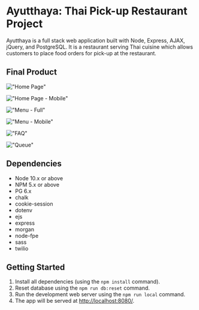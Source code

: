 # Ayutthaya: Thai Pick-up Restaurant Project

Ayutthaya is a full stack web application built with Node, Express, AJAX, jQuery, and PostgreSQL. It is a restaurant serving Thai cuisine which allows customers to place food orders for pick-up at the restaurant.

## Final Product

!["Home Page"](https://github.com/ngsv/food-ordering/blob/master/docs/home.png?raw=true)

!["Home Page - Mobile"](https://github.com/ngsv/food-ordering/blob/master/docs/home-mobile.png?raw=true)

!["Menu - Full"](https://github.com/ngsv/food-ordering/blob/master/docs/menu-full.png?raw=true)

!["Menu - Mobile"](https://github.com/ngsv/food-ordering/blob/master/docs/menu-mobile.png?raw=true)

!["FAQ"](https://github.com/ngsv/food-ordering/blob/master/docs/faq.png?raw=true)

!["Queue"](https://github.com/ngsv/food-ordering/blob/master/docs/queue.png?raw=true)

## Dependencies

- Node 10.x or above
- NPM 5.x or above
- PG 6.x
- chalk
- cookie-session
- dotenv
- ejs
- express
- morgan
- node-fpe
- sass
- twilio


## Getting Started

1. Install all dependencies (using the `npm install` command).
2. Reset database using the `npm run db:reset` command.
3. Run the development web server using the `npm run local` command.
4. The app will be served at <http://localhost:8080/>.
